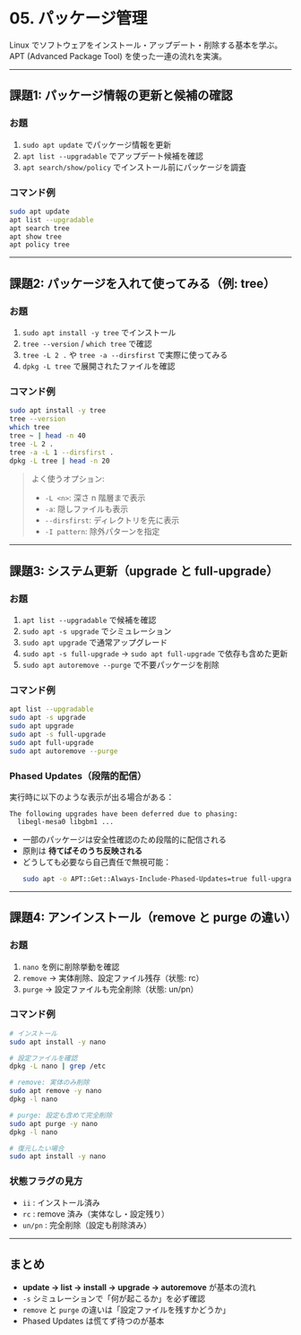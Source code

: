 # 05. パッケージ管理

Linux でソフトウェアをインストール・アップデート・削除する基本を学ぶ。  
APT (Advanced Package Tool) を使った一連の流れを実演。

---

## 課題1: パッケージ情報の更新と候補の確認

### お題
1. `sudo apt update` でパッケージ情報を更新  
2. `apt list --upgradable` でアップデート候補を確認  
3. `apt search/show/policy` でインストール前にパッケージを調査  

### コマンド例
```bash
sudo apt update
apt list --upgradable
apt search tree
apt show tree
apt policy tree
```

---

## 課題2: パッケージを入れて使ってみる（例: tree）

### お題
1. `sudo apt install -y tree` でインストール  
2. `tree --version` / `which tree` で確認  
3. `tree -L 2 .` や `tree -a --dirsfirst` で実際に使ってみる  
4. `dpkg -L tree` で展開されたファイルを確認  

### コマンド例
```bash
sudo apt install -y tree
tree --version
which tree
tree ~ | head -n 40
tree -L 2 .
tree -a -L 1 --dirsfirst .
dpkg -L tree | head -n 20
```

> よく使うオプション:
> - `-L <n>`: 深さ n 階層まで表示  
> - `-a`: 隠しファイルも表示  
> - `--dirsfirst`: ディレクトリを先に表示  
> - `-I pattern`: 除外パターンを指定  

---

## 課題3: システム更新（upgrade と full-upgrade）

### お題
1. `apt list --upgradable` で候補を確認  
2. `sudo apt -s upgrade` でシミュレーション  
3. `sudo apt upgrade` で通常アップグレード  
4. `sudo apt -s full-upgrade` → `sudo apt full-upgrade` で依存も含めた更新  
5. `sudo apt autoremove --purge` で不要パッケージを削除  

### コマンド例
```bash
apt list --upgradable
sudo apt -s upgrade
sudo apt upgrade
sudo apt -s full-upgrade
sudo apt full-upgrade
sudo apt autoremove --purge
```

### Phased Updates（段階的配信）
実行時に以下のような表示が出る場合がある：

```
The following upgrades have been deferred due to phasing:
  libegl-mesa0 libgbm1 ...
```

- 一部のパッケージは安全性確認のため段階的に配信される  
- 原則は **待てばそのうち反映される**  
- どうしても必要なら自己責任で無視可能：  
  ```bash
  sudo apt -o APT::Get::Always-Include-Phased-Updates=true full-upgrade
  ```

---

## 課題4: アンインストール（remove と purge の違い）

### お題
1. `nano` を例に削除挙動を確認  
2. `remove` → 実体削除、設定ファイル残存（状態: rc）  
3. `purge` → 設定ファイルも完全削除（状態: un/pn）  

### コマンド例
```bash
# インストール
sudo apt install -y nano

# 設定ファイルを確認
dpkg -L nano | grep /etc

# remove: 実体のみ削除
sudo apt remove -y nano
dpkg -l nano

# purge: 設定も含めて完全削除
sudo apt purge -y nano
dpkg -l nano

# 復元したい場合
sudo apt install -y nano
```

### 状態フラグの見方
- `ii` : インストール済み  
- `rc` : remove 済み（実体なし・設定残り）  
- `un/pn` : 完全削除（設定も削除済み）  

---

## まとめ
- **update → list → install → upgrade → autoremove** が基本の流れ  
- `-s` シミュレーションで「何が起こるか」を必ず確認  
- `remove` と `purge` の違いは「設定ファイルを残すかどうか」  
- Phased Updates は慌てず待つのが基本  


